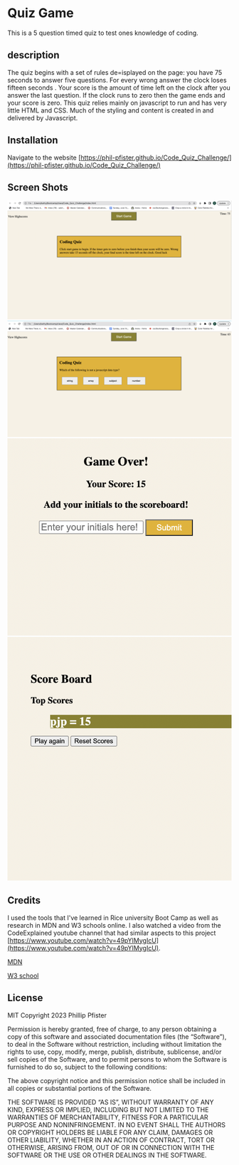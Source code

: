# Quiz Game

This is a 5 question timed quiz to test ones knowledge of coding.

## description

The quiz begins with a set of rules de=isplayed on the page: you have 75 seconds to answer five questions. For every wrong answer the clock loses fifteen seconds . Your score is the amount of time left on the clock after you answer the last question. If the clock runs to zero then the game ends and your score is zero. This quiz relies mainly on javascript to run and has very little HTML and CSS.  Much of the styling and content is created in and delivered by Javascript.

## Installation 

Navigate to the website [https://phil-pfister.github.io/Code_Quiz_Challenge/](https://phil-pfister.github.io/Code_Quiz_Challenge/)

## Screen Shots

![Shot of open page](./assets/images/quiz-open.png)
![Shot of game play](./assets/images/quiz2.png)
![Shot of result page](./assets/images/quiz3.png)
![Shot of scoreboard](./assets/images/quiz4.png)

## Credits

I used the tools that I've learned in Rice university Boot Camp as well as research in MDN and W3 schools online.  I also watched a video from the CodeExplained youtube channel that had similar aspects to this project [https://www.youtube.com/watch?v=49pYIMygIcU](https://www.youtube.com/watch?v=49pYIMygIcU).

[MDN](https://developer.mozilla.org/en-US/)

[W3 school](https://www.w3schools.com/)

## License

MIT
Copyright 2023 Phillip Pfister

Permission is hereby granted, free of charge, to any person obtaining a copy of this software and associated documentation files (the “Software”), to deal in the Software without restriction, including without limitation the rights to use, copy, modify, merge, publish, distribute, sublicense, and/or sell copies of the Software, and to permit persons to whom the Software is furnished to do so, subject to the following conditions:

The above copyright notice and this permission notice shall be included in all copies or substantial portions of the Software.

THE SOFTWARE IS PROVIDED “AS IS”, WITHOUT WARRANTY OF ANY KIND, EXPRESS OR IMPLIED, INCLUDING BUT NOT LIMITED TO THE WARRANTIES OF MERCHANTABILITY, FITNESS FOR A PARTICULAR PURPOSE AND NONINFRINGEMENT. IN NO EVENT SHALL THE AUTHORS OR COPYRIGHT HOLDERS BE LIABLE FOR ANY CLAIM, DAMAGES OR OTHER LIABILITY, WHETHER IN AN ACTION OF CONTRACT, TORT OR OTHERWISE, ARISING FROM, OUT OF OR IN CONNECTION WITH THE SOFTWARE OR THE USE OR OTHER DEALINGS IN THE SOFTWARE.